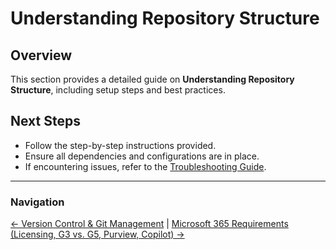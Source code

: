# Understanding Repository Structure

## Overview
This section provides a detailed guide on **Understanding Repository Structure**, including setup steps and best practices.


## Next Steps
- Follow the step-by-step instructions provided.
- Ensure all dependencies and configurations are in place.
- If encountering issues, refer to the [Troubleshooting Guide](10-troubleshooting.md).

---

### Navigation
[← Version Control & Git Management](2-git-version-control.md) | [Microsoft 365 Requirements (Licensing, G3 vs. G5, Purview, Copilot) →](4-m365-requirements.md)

